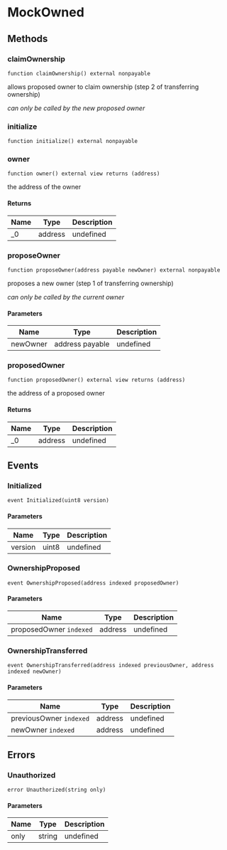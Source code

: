 # MockOwned









## Methods

### claimOwnership

```solidity
function claimOwnership() external nonpayable
```

allows proposed owner to claim ownership (step 2 of transferring ownership)

*can only be called by the new proposed owner*


### initialize

```solidity
function initialize() external nonpayable
```






### owner

```solidity
function owner() external view returns (address)
```

the address of the owner




#### Returns

| Name | Type | Description |
|---|---|---|
| _0 | address | undefined |

### proposeOwner

```solidity
function proposeOwner(address payable newOwner) external nonpayable
```

proposes a new owner (step 1 of transferring ownership)

*can only be called by the current owner*

#### Parameters

| Name | Type | Description |
|---|---|---|
| newOwner | address payable | undefined |

### proposedOwner

```solidity
function proposedOwner() external view returns (address)
```

the address of a proposed owner




#### Returns

| Name | Type | Description |
|---|---|---|
| _0 | address | undefined |



## Events

### Initialized

```solidity
event Initialized(uint8 version)
```





#### Parameters

| Name | Type | Description |
|---|---|---|
| version  | uint8 | undefined |

### OwnershipProposed

```solidity
event OwnershipProposed(address indexed proposedOwner)
```





#### Parameters

| Name | Type | Description |
|---|---|---|
| proposedOwner `indexed` | address | undefined |

### OwnershipTransferred

```solidity
event OwnershipTransferred(address indexed previousOwner, address indexed newOwner)
```





#### Parameters

| Name | Type | Description |
|---|---|---|
| previousOwner `indexed` | address | undefined |
| newOwner `indexed` | address | undefined |



## Errors

### Unauthorized

```solidity
error Unauthorized(string only)
```





#### Parameters

| Name | Type | Description |
|---|---|---|
| only | string | undefined |



